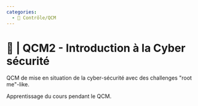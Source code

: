 ```yaml
---
categories:
  - 📝 Contrôle/QCM
---
```


# 📝 | QCM2 - Introduction à la Cyber sécurité

QCM de mise en situation de la cyber-sécurité avec des challenges "root me"-like.

Apprentissage du cours pendant le QCM.
